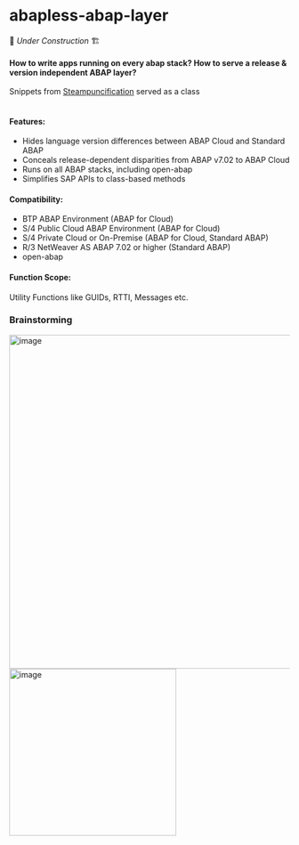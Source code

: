 # abapless-abap-layer

🚧 _Under Construction_ 🏗️
<br><br>
**How to write apps running on every abap stack? How to serve a release &amp; version independent ABAP layer?**
<br><br>
Snippets from [Steampuncification](https://github.com/heliconialabs/steampunkification) served as a class
<br><br>

#### Features:
* Hides language version differences between ABAP Cloud and Standard ABAP
* Conceals release-dependent disparities from ABAP v7.02 to ABAP Cloud
* Runs on all ABAP stacks, including open-abap
* Simplifies SAP APIs to class-based methods

#### Compatibility:
* BTP ABAP Environment (ABAP for Cloud)
* S/4 Public Cloud ABAP Environment (ABAP for Cloud)
* S/4 Private Cloud or On-Premise (ABAP for Cloud, Standard ABAP)
* R/3 NetWeaver AS ABAP 7.02 or higher (Standard ABAP)
* open-abap

#### Function Scope:
Utility Functions like GUIDs, RTTI, Messages etc.

### Brainstorming
<img width="600" alt="image" src="https://github.com/oblomov-dev/abapAPI/assets/102328295/95273ee4-a020-4a57-9b37-00dda5789ea3">

<img width="300" alt="image" src="https://github.com/oblomov-dev/abapless-abap/assets/102328295/11e66b6f-2e8f-4767-b8ad-eb6586128d86">
